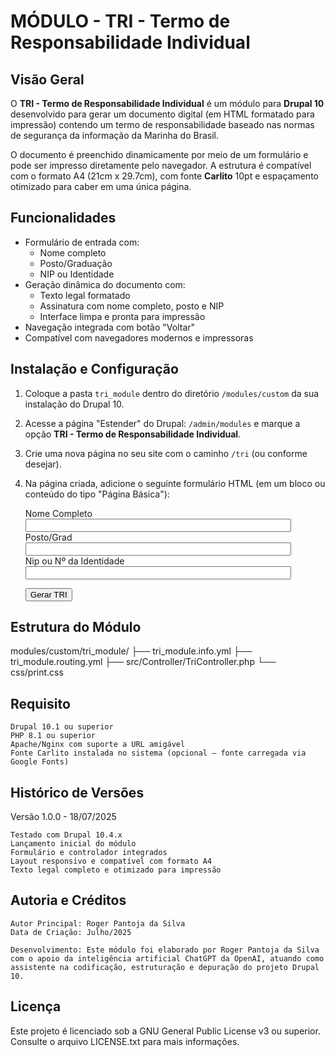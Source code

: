 # MÓDULO - TRI - Termo de Responsabilidade Individual

## Visão Geral

O **TRI - Termo de Responsabilidade Individual** é um módulo para **Drupal 10** desenvolvido para gerar um documento digital (em HTML formatado para impressão) contendo um termo de responsabilidade baseado nas normas de segurança da informação da Marinha do Brasil.

O documento é preenchido dinamicamente por meio de um formulário e pode ser impresso diretamente pelo navegador. A estrutura é compatível com o formato A4 (21cm x 29.7cm), com fonte **Carlito** 10pt e espaçamento otimizado para caber em uma única página.

## Funcionalidades

- Formulário de entrada com:
  - Nome completo
  - Posto/Graduação
  - NIP ou Identidade
- Geração dinâmica do documento com:
  - Texto legal formatado
  - Assinatura com nome completo, posto e NIP
  - Interface limpa e pronta para impressão
- Navegação integrada com botão "Voltar"
- Compatível com navegadores modernos e impressoras

## Instalação e Configuração

1. Coloque a pasta `tri_module` dentro do diretório `/modules/custom` da sua instalação do Drupal 10.
2. Acesse a página "Estender" do Drupal: `/admin/modules` e marque a opção **TRI - Termo de Responsabilidade Individual**.
3. Crie uma nova página no seu site com o caminho `/tri` (ou conforme desejar).
4. Na página criada, adicione o seguinte formulário HTML (em um bloco ou conteúdo do tipo "Página Básica"):

   <form method="POST" action="drupal10/web/tri/gerar">
    <div class="form-group">
        <label for="nomeCompleto">Nome Completo</label> <input class="form-control" style="text-transform:uppercase;" type="text" maxlength="50" size="50" name="nome_completo" id="nomecompleto" required="">
    </div>
    <div class="form-group">
        <label for="PostGrad">Posto/Grad</label> <input class="form-control" style="text-transform:uppercase;" type="text" maxlength="50" size="50" name="post_grad" id="postgrad" required="">
    </div>
    <div class="form-group">
        <label for="NipUsuario">Nip ou Nº da Identidade</label> <input class="form-control" style="text-transform:uppercase;" type="text" maxlength="50" size="50" name="NipUsuario" required="required" id="nipUsuario">
    </div>
    <p>
        <button class="btn btn-primary form-submit" type="submit">Gerar TRI</button>
    </p>
</form>

 ## Estrutura do Módulo 
    
 modules/custom/tri_module/
├── tri_module.info.yml
├── tri_module.routing.yml
├── src/Controller/TriController.php
└── css/print.css
 
 ## Requisito

    Drupal 10.1 ou superior
    PHP 8.1 ou superior
    Apache/Nginx com suporte a URL amigável
    Fonte Carlito instalada no sistema (opcional — fonte carregada via Google Fonts)

## Histórico de Versões
Versão 1.0.0 - 18/07/2025

    Testado com Drupal 10.4.x
    Lançamento inicial do módulo
    Formulário e controlador integrados
    Layout responsivo e compatível com formato A4
    Texto legal completo e otimizado para impressão

## Autoria e Créditos

    Autor Principal: Roger Pantoja da Silva
    Data de Criação: Julho/2025

    Desenvolvimento: Este módulo foi elaborado por Roger Pantoja da Silva com o apoio da inteligência artificial ChatGPT da OpenAI, atuando como assistente na codificação, estruturação e depuração do projeto Drupal 10.

## Licença

Este projeto é licenciado sob a GNU General Public License v3 ou superior. Consulte o arquivo LICENSE.txt para mais informações.
